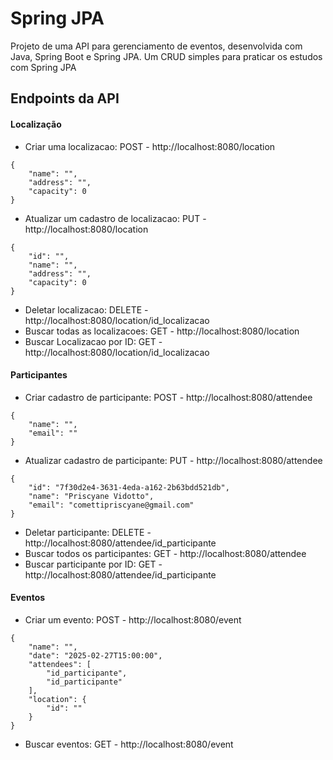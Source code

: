 # Spring JPA

<p>Projeto de uma API para gerenciamento de eventos, desenvolvida com Java, Spring Boot e Spring JPA. Um CRUD simples para praticar os estudos com Spring JPA</p>

## Endpoints da API

#### Localização
- Criar uma localizacao: POST - http://localhost:8080/location
```
{
    "name": "",
    "address": "",
    "capacity": 0
}
```
- Atualizar um cadastro de localizacao: PUT - http://localhost:8080/location
```
{
    "id": "",
    "name": "",
    "address": "",
    "capacity": 0
}
```
- Deletar localizacao: DELETE - http://localhost:8080/location/id_localizacao
- Buscar todas as localizacoes: GET - http://localhost:8080/location
- Buscar Localizacao por ID: GET - http://localhost:8080/location/id_localizacao

#### Participantes
- Criar cadastro de participante: POST - http://localhost:8080/attendee
```
{
    "name": "",
    "email": ""
}
```
- Atualizar cadastro de participante: PUT - http://localhost:8080/attendee
```
{
    "id": "7f30d2e4-3631-4eda-a162-2b63bdd521db",
    "name": "Priscyane Vidotto",
    "email": "comettipriscyane@gmail.com"
}
```
- Deletar participante: DELETE - http://localhost:8080/attendee/id_participante
- Buscar todos os participantes: GET - http://localhost:8080/attendee
- Buscar participante por ID: GET - http://localhost:8080/attendee/id_participante

#### Eventos
- Criar um evento: POST - http://localhost:8080/event
```
{
    "name": "",
    "date": "2025-02-27T15:00:00",
    "attendees": [
        "id_participante",
        "id_participante"
    ],
    "location": {
        "id": ""
    }
}
```
- Buscar eventos: GET - http://localhost:8080/event



